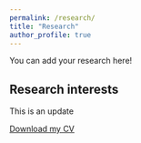 ```yaml
---
permalink: /research/
title: "Research"
author_profile: true
---
```


You can add your research here!

Research interests
------

This is an update

[Download my CV](files/CV_Nadja_vantHoff.pdf)